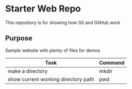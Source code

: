 # Starter Web Repo

This repository is for showing how Git and GitHub work

## Purpose

Sample website with plenty of files for demos

Task           |      Command
---------------|----------------
make a directory | mkdir
show current working directory path | pwd

